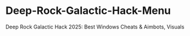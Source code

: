 # Deep-Rock-Galactic-Hack-Menu
Deep Rock Galactic Hack 2025: Best Windows Cheats &amp; Aimbots, Visuals
